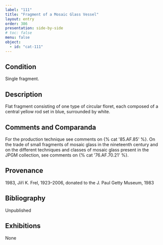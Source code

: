 ```yaml
---
label: "111"
title: "Fragment of a Mosaic Glass Vessel"
layout: entry
order: 386
presentation: side-by-side
# toc: false
menu: false
object:
  - id: "cat-111"
---
```


## Condition

Single fragment.

## Description

Flat fragment consisting of one type of circular floret, each composed of a central yellow rod set in blue, surrounded by white.

## Comments and Comparanda

For the production technique see comments on {% cat '85.AF.85' %}. On the trade of small fragments of mosaic glass in the nineteenth century and on the different techniques and classes of mosaic glass present in the JPGM collection, see comments on {% cat '76.AF.70.21' %}.

## Provenance

1983, Jiří K. Frel, 1923–2006, donated to the J. Paul Getty Museum, 1983

## Bibliography

Unpublished

## Exhibitions

None
